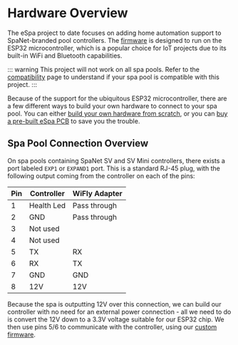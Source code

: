 # Hardware Overview

The eSpa project to date focuses on adding home automation support to SpaNet-branded pool controllers. The [firmware](/firmware) is designed to run on the ESP32 microcontroller, which is a popular choice for IoT projects due to its built-in WiFi and Bluetooth capabilities.

::: warning
This project will not work on all spa pools. Refer to the [compatibility](/compatibility) page to understand if your spa pool is compatible with this project.
:::

Because of the support for the ubiquitous ESP32 microcontroller, there are a few different ways to build your own hardware to connect to your spa pool. You can either [build your own hardware from scratch](/hardware-custom-build), or you can [buy a pre-built eSpa PCB](/hardware-pcb) to save you the trouble.

## Spa Pool Connection Overview

On spa pools containing SpaNet SV and SV Mini controllers, there exists a port labeled `EXP1` or `EXPAND1` port. This is a standard RJ-45 plug, with the following output coming from the controller on each of the pins:

| Pin | Controller | WiFly Adapter       |
|-----|------------|---------------------|
| 1   | Health Led | Pass through        |
| 2   | GND        | Pass through        |
| 3   | Not used   |                     |
| 4   | Not used   |                     |
| 5   | TX         | RX                  |
| 6   | RX         | TX                  |
| 7   | GND        | GND                 |
| 8   | 12V        | 12V                 |

Because the spa is outputting 12V over this connection, we can build our controller with no need for an external power connection - all we need to do is convert the 12V down to a 3.3V voltage suitable for our ESP32 chip. We then use pins 5/6 to communicate with the controller, using our [custom firmware](/firmware).